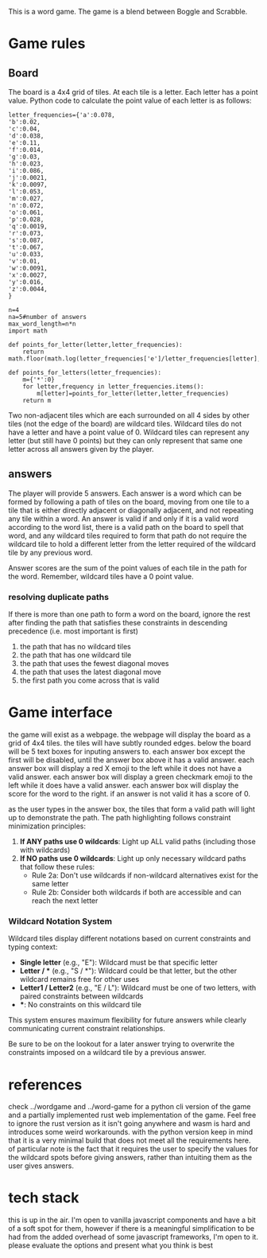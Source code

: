 This is a word game. The game is a blend between Boggle and Scrabble.

# Game rules

## Board

The board is a 4x4 grid of tiles. At each tile is a letter. Each letter has a point value. Python code to calculate the point value of each letter is as follows:
```
letter_frequencies={'a':0.078,
'b':0.02,
'c':0.04,
'd':0.038,
'e':0.11,
'f':0.014,
'g':0.03,
'h':0.023,
'i':0.086,
'j':0.0021,
'k':0.0097,
'l':0.053,
'm':0.027,
'n':0.072,
'o':0.061,
'p':0.028,
'q':0.0019,
'r':0.073,
's':0.087,
't':0.067,
'u':0.033,
'v':0.01,
'w':0.0091,
'x':0.0027,
'y':0.016,
'z':0.0044,
}

n=4
na=5#number of answers
max_word_length=n*n
import math

def points_for_letter(letter,letter_frequencies):
    return math.floor(math.log(letter_frequencies['e']/letter_frequencies[letter],2))+1

def points_for_letters(letter_frequencies):
    m={'*':0}
    for letter,frequency in letter_frequencies.items():
        m[letter]=points_for_letter(letter,letter_frequencies)
    return m
```

Two non-adjacent tiles which are each surrounded on all 4 sides by other tiles (not the edge of the board) are wildcard tiles. Wildcard tiles do not have a letter and have a point value of 0. Wildcard tiles can represent any letter (but still have 0 points) but they can only represent that same one letter across all answers given by the player.

## answers

The player will provide 5 answers. Each answer is a word which can be formed by following a path of tiles on the board, moving from one tile to a tile that is either directly adjacent or diagonally adjacent, and not repeating any tile within a word. An answer is valid if and only if it is a valid word according to the word list, there is a valid path on the board to spell that word, and any wildcard tiles required to form that path do not require the wildcard tile to hold a different letter from the letter required of the wildcard tile by any previous word.

Answer scores are the sum of the point values of each tile in the path for the word. Remember, wildcard tiles have a 0 point value.

### resolving duplicate paths

If there is more than one path to form a word on the board, ignore the rest after finding the path that satisfies these constraints in descending precedence (i.e. most important is first)

1. the path that has no wildcard tiles
2. the path that has one wildcard tile
3. the path that uses the fewest diagonal moves
4. the path that uses the latest diagonal move
5. the first path you come across that is valid

# Game interface

the game will exist as a webpage. the webpage will display the board as a grid of 4x4 tiles. the tiles will have subtly rounded edges. below the board will be 5 text boxes for inputing answers to. each answer box except the first will be disabled, until the answer box above it has a valid answer. each answer box will display a red X emoji to the left while it does not have a valid answer. each answer box will display a green checkmark emoji to the left while it does have a valid answer. each answer box will display the score for the word to the right. if an answer is not valid it has a score of 0.

as the user types in the answer box, the tiles that form a valid path will light up to demonstrate the path. The path highlighting follows constraint minimization principles:

1. **If ANY paths use 0 wildcards**: Light up ALL valid paths (including those with wildcards)
2. **If NO paths use 0 wildcards**: Light up only necessary wildcard paths that follow these rules:
   - Rule 2a: Don't use wildcards if non-wildcard alternatives exist for the same letter
   - Rule 2b: Consider both wildcards if both are accessible and can reach the next letter

### Wildcard Notation System

Wildcard tiles display different notations based on current constraints and typing context:

- **Single letter** (e.g., "E"): Wildcard must be that specific letter
- **Letter / \*** (e.g., "S / \*"): Wildcard could be that letter, but the other wildcard remains free for other uses  
- **Letter1 / Letter2** (e.g., "E / L"): Wildcard must be one of two letters, with paired constraints between wildcards
- **\***: No constraints on this wildcard tile

This system ensures maximum flexibility for future answers while clearly communicating current constraint relationships.

Be sure to be on the lookout for a later answer trying to overwrite the constraints imposed on a wildcard tile by a previous answer.

# references

check ../wordgame and ../word-game for a python cli version of the game and a partially implemented rust web implementation of the game. Feel free to ignore the rust version as it isn't going anywhere and wasm is hard and introduces some weird workarounds. with the python version keep in mind that it is a very minimal build that does not meet all the requirements here. of particular note is the fact that it requires the user to specify the values for the wildcard spots before giving answers, rather than intuiting them as the user gives answers.

# tech stack

this is up in the air. I'm open to vanilla javascript components and have a bit of a soft spot for them, however if there is a meaningful simplification to be had from the added overhead of some javascript frameworks, I'm open to it. please evaluate the options and present what you think is best
